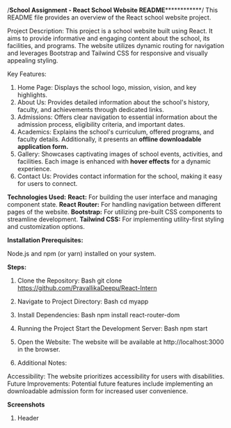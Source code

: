 /********************School Assignment - React School Website README********************************/
This README file provides an overview of the React school website project.

Project Description:
This project is a school website built using React. It aims to provide informative and engaging content about the school, its facilities, and programs. The website utilizes dynamic routing for navigation and leverages Bootstrap and Tailwind CSS for responsive and visually appealing styling.

Key Features:

1) Home Page: Displays the school logo, mission, vision, and key highlights.
2) About Us: Provides detailed information about the school's history, faculty, and achievements through dedicated links.
3) Admissions: Offers clear navigation to essential information about the admission process, eligibility criteria, and important dates.
4) Academics: Explains the school's curriculum, offered programs, and faculty details. Additionally, it presents an **offline downloadable application form.**
5) Gallery: Showcases captivating images of school events, activities, and facilities. Each image is enhanced with **hover effects** for a dynamic experience.
6) Contact Us: Provides contact information for the school, making it easy for users to connect.


**Technologies Used:**
**React:** For building the user interface and managing component state.
**React Router:** For handling navigation between different pages of the website.
**Bootstrap:** For utilizing pre-built CSS components to streamline development.
**Tailwind CSS:** For implementing utility-first styling and customization options.

**Installation Prerequisites:**

Node.js and npm (or yarn) installed on your system.


**Steps:**

1) Clone the Repository:
Bash
git clone https://github.com/PravallikaDeepu/React-Intern


2) Navigate to Project Directory:
Bash
cd myapp


3) Install Dependencies:
Bash
npm install react-router-dom


4) Running the Project
Start the Development Server:
Bash
npm start


5) Open the Website:
The website will be available at http://localhost:3000 in the browser.

6) Additional Notes:

Accessibility: The website prioritizes accessibility for users with disabilities.
Future Improvements: Potential future features include implementing an downloadable admission form for increased user convenience.

**Screenshots**
1) Header
